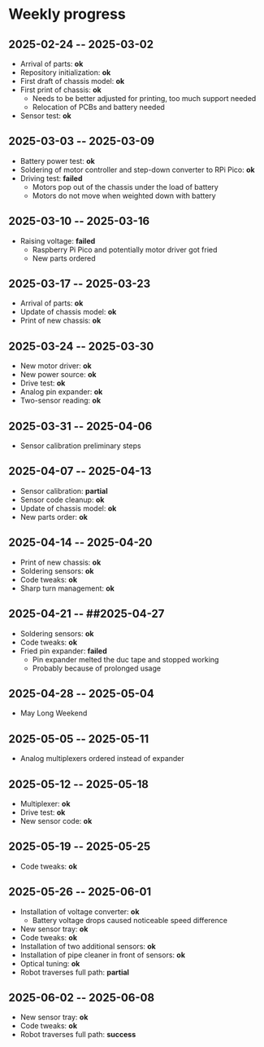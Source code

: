 # Weekly progress

## 2025-02-24 -- 2025-03-02

* Arrival of parts: **ok**
* Repository initialization: **ok**
* First draft of chassis model: **ok**
* First print of chassis: **ok**
	* Needs to be better adjusted for printing, too much support needed
	* Relocation of PCBs and battery needed
* Sensor test: **ok**

## 2025-03-03 -- 2025-03-09

* Battery power test: **ok**
* Soldering of motor controller and step-down converter to RPi Pico: **ok**
* Driving test: **failed**
	* Motors pop out of the chassis under the load of battery
	* Motors do not move when weighted down with battery

## 2025-03-10 -- 2025-03-16

* Raising voltage: **failed**
	* Raspberry Pi Pico and potentially motor driver got fried
	* New parts ordered

## 2025-03-17 -- 2025-03-23

* Arrival of parts: **ok**
* Update of chassis model: **ok**
* Print of new chassis: **ok**

## 2025-03-24 -- 2025-03-30

* New motor driver: **ok**
* New power source: **ok**
* Drive test: **ok**
* Analog pin expander: **ok**
* Two-sensor reading: **ok**

## 2025-03-31 -- 2025-04-06

* Sensor calibration preliminary steps

## 2025-04-07 -- 2025-04-13

* Sensor calibration: **partial**
* Sensor code cleanup: **ok**
* Update of chassis model: **ok**
* New parts order: **ok**

## 2025-04-14 -- 2025-04-20

* Print of new chassis: **ok**
* Soldering sensors: **ok**
* Code tweaks: **ok**
* Sharp turn management: **ok**

## 2025-04-21 -- ##2025-04-27

* Soldering sensors: **ok**
* Code tweaks: **ok**
* Fried pin expander: **failed**
	* Pin expander melted the duc tape and stopped working
	* Probably because of prolonged usage

## 2025-04-28 -- 2025-05-04

* May Long Weekend

## 2025-05-05 -- 2025-05-11

* Analog multiplexers ordered instead of expander

## 2025-05-12 -- 2025-05-18

* Multiplexer: **ok**
* Drive test: **ok**
* New sensor code: **ok**

## 2025-05-19 -- 2025-05-25

* Code tweaks: **ok**

## 2025-05-26 -- 2025-06-01

* Installation of voltage converter: **ok**
	* Battery voltage drops caused noticeable speed difference
* New sensor tray: **ok**
* Code tweaks: **ok**
* Installation of two additional sensors: **ok**
* Installation of pipe cleaner in front of sensors: **ok**
* Optical tuning: **ok**
* Robot traverses full path: **partial**

## 2025-06-02 -- 2025-06-08

* New sensor tray: **ok**
* Code tweaks: **ok**
* Robot traverses full path: **success**

